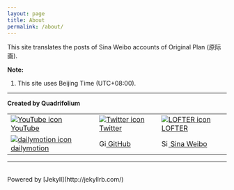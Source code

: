 ```yaml
---
layout: page
title: About
permalink: /about/
---
```


This site translates the posts of Sina Weibo accounts of Original Plan (原际画).

**Note:**

1. This site uses Beijing Time (UTC+08:00).

---

**Created by Quadrifolium**

<table width="100%">
  <tr>
    <td>
      <a href="https://www.youtube.com/channel/UC6QSLMB7h4SoyV0e9m6uUwg"><img src="https://s.ytimg.com/yts/img/favicon-vflz7uhzw.ico" alt="YouTube icon" /> YouTube</a>
    </td>
    <td>
      <a href="https://twitter.com/QuadrifoliumTF"><img src="https://twitter.com/favicon.ico" alt="Twitter icon" /> Twitter</a>
    </td>
    <td>
      <a href="http://quadrifolium.lofter.com"><img src="http://www.google.com/s2/favicons?domain=lofter.com" alt="LOFTER icon" /> LOFTER</a>
    </td>
  </tr>
  <tr>
    <td>
      <a href="http://www.dailymotion.com/quadrifoliumTF"><img src="http://static1.dmcdn.net/images/favicons/favicon-16x16.png.v680d4fe841b83a8f0" alt="dailymotion icon" /> dailymotion</a>
    </td>
    <td>
      <a href="https://github.com/Quadrifolium"><img src="https://assets-cdn.github.com/favicon.ico" alt="GitHub icon" width="16" height="16" /> GitHub</a>
    </td>
    <td>
      <a href="http://weibo.com/5182556773"><img src="http://weibo.com/favicon.ico" alt="Sina Weibo icon"  width="16" height="16" /> Sina Weibo</a>
    </td>
  </tr>
</table>

---

<br />
Powered by [Jekyll](http://jekyllrb.com/)
